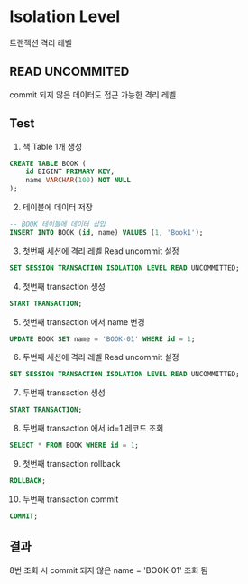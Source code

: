 # Isolation Level

트랜젝션 격리 레벨

## READ UNCOMMITED

commit 되지 않은 데이터도 접근 가능한 격리 레벨

## Test
1. 책 Table 1개 생성
```sql
CREATE TABLE BOOK (
    id BIGINT PRIMARY KEY,
    name VARCHAR(100) NOT NULL
);
```

2. 테이블에 데이터 저장
```sql
-- BOOK 테이블에 데이터 삽입
INSERT INTO BOOK (id, name) VALUES (1, 'Book1');
```

3. 첫번째 세션에 격리 레벨 Read uncommit 설정
```sql
SET SESSION TRANSACTION ISOLATION LEVEL READ UNCOMMITTED;
```

4. 첫번째 transaction 생성
```sql
START TRANSACTION;
```

5. 첫번째 transaction 에서 name 변경
```sql
UPDATE BOOK SET name = 'BOOK-01' WHERE id = 1;
```

6. 두번째 세션에 격리 레벨 Read uncommit 설정
```sql
SET SESSION TRANSACTION ISOLATION LEVEL READ UNCOMMITTED;
```

7. 두번째 transaction 생성
```sql
START TRANSACTION;
```

8. 두번째 transaction 에서 id=1 레코드 조회
```sql
SELECT * FROM BOOK WHERE id = 1;
```

9. 첫번째 transaction rollback
```sql
ROLLBACK;
```

10. 두번째 transaction commit
```sql
COMMIT;
```

## 결과
8번 조회 시 commit 되지 않은 name = 'BOOK-01' 조회 됨
